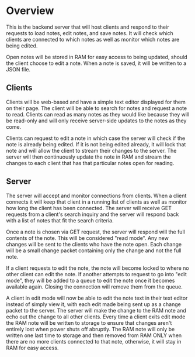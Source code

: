 

# Overview
This is the backend server that will host clients and respond to their requests to load notes,
edit notes, and save notes. It will check which clients are connected to which notes as well
as monitor which notes are being edited.

Open notes will be stored in RAM for easy access to being updated, should the client choose to
edit a note. When a note is saved, it will be written to a JSON file.

## Clients
Clients will be web-based and have a simple text editor displayed for them on their page. The
client will be able to search for notes and request a note to read. Clients can read as many
notes as they would like because they will be read-only and will only receive server-side updates
to the notes as they come.

Clients can request to edit a note in which case the server will check if the note is already
being edited. If it is not being edited already, it will lock that note and will allow the client
to stream their changes to the server. The server will then continuously update the note in RAM
and stream the changes to each client that has that particular notes open for reading.

## Server
The server will accept and monitor connections from clients. When a client connects it will keep
that client in a running list of clients as well as monitor how long the client has been
connected. The server will receive GET requests from a client's search inquiry and the server will
respond back with a list of notes that fit the search criteria.

Once a note is chosen via GET request, the server will respond will the full contents of the note.
This will be considered "read mode". Any new changes will be sent to the clients who have the note
open. Each change will be a small change packet containing only the change and not the full note.

If a client requests to edit the note, the note will become locked to where no other client can
edit the note. If another attempts to request to go into "edit mode", they will be added to a
queue to edit the note once it becomes available again. Closing the connection will remove them
from the queue.

A client in edit mode will now be able to edit the note text in their text editor instead of
simply view it, with each edit made being sent up as a change packet to the server. The server
will make the change to the RAM note and echo out the change to all other clients. Every time a
client exits edit mode the RAM note will be written to storage to ensure that changes aren't
entirely lost when power shuts off abruptly. The RAM note will only be written one last time to
storage and then removed from RAM ONLY when there are no more clients connected to that note,
otherwise, it will stay in RAM for easy access.